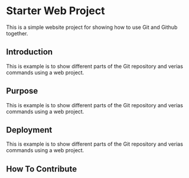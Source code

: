 # Starter Web Project

This is a simple website project for showing how to use Git and Github together.
## Introduction

This is example is to show different parts of the Git repository and verias commands using a web project.

## Purpose

This is example is to show different parts of the Git repository and verias commands using a web project.

## Deployment

This is example is to show different parts of the Git repository and verias commands using a web project.

## How To Contribute